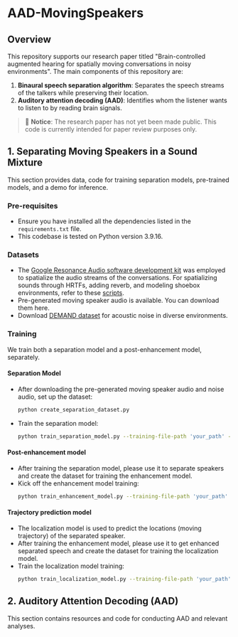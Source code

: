 # AAD-MovingSpeakers

## Overview
This repository supports our research paper titled "Brain-controlled augmented hearing for spatially moving conversations in noisy environments". The main components of this repository are:
1. **Binaural speech separation algorithm**: Separates the speech streams of the talkers while preserving their location.
2. **Auditory attention decoding (AAD)**: Identifies whom the listener wants to listen to by reading brain signals.

> 🚨 **Notice**: The research paper has not yet been made public. This code is currently intended for paper review purposes only.

## 1. Separating Moving Speakers in a Sound Mixture
This section provides data, code for training separation models, pre-trained models, and a demo for inference.

### Pre-requisites
- Ensure you have installed all the dependencies listed in the `requirements.txt` file.
- This codebase is tested on Python version 3.9.16.

### Datasets
- The [Google Resonance Audio software development kit](https://resonance-audio.github.io/resonance-audio/) was employed to spatialize the audio streams of the conversations. For spatializing sounds through HRTFs, adding reverb, and modeling shoebox environments, refer to these [scripts](https://github.com/vishalchoudhari11/GoogleResonanceAudioSpatializer).
- Pre-generated moving speaker audio is available. You can download them here.
- Download [DEMAND dataset](https://zenodo.org/record/1227121) for acoustic noise in diverse environments.

### Training 
We train both a separation model and a post-enhancement model, separately.

#### Separation Model
- After downloading the pre-generated moving speaker audio and noise audio, set up the dataset:
  ```bash
  python create_separation_dataset.py
- Train the separation model:
  ```bash
  python train_separation_model.py --training-file-path 'your_path' --validation-file-path 'your_path' --checkpoint-path 'your_path'

#### Post-enhancement model
- After training the separation model, please use it to separate speakers and create the dataset for training the enhancement model.
- Kick off the enhancement model training:
  ```bash
  python train_enhancement_model.py --training-file-path 'your_path' --validation-file-path 'your_path' --checkpoint-path 'your_path'

#### Trajectory prediction model
- The localization model is used to predict the locations (moving trajectory) of the separated speaker.
- After training the enhancement model, please use it to get enhanced separated speech and create the dataset for training the localization model.
- Train the localization model training:
  ```bash
  python train_localization_model.py --training-file-path 'your_path' --validation-file-path 'your_path' --checkpoint-path 'your_path'

## 2. Auditory Attention Decoding (AAD)
This section contains resources and code for conducting AAD and relevant analyses.





